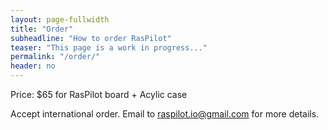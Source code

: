 ```yaml
---
layout: page-fullwidth
title: "Order"
subheadline: "How to order RasPilot"
teaser: "This page is a work in progress..."
permalink: "/order/"
header: no
---
```


Price: $65 for RasPilot board + Acylic case

Accept international order. Email to [raspilot.io@gmail.com](mailto:raspilot.io@gmail.com) for more details.
